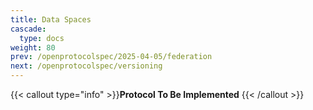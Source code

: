 ```yaml
---
title: Data Spaces
cascade:
  type: docs
weight: 80
prev: /openprotocolspec/2025-04-05/federation
next: /openprotocolspec/versioning
---
```


{{< callout type="info" >}}**Protocol To Be Implemented** {{< /callout >}}
